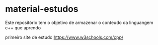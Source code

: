 # material-estudos
Este repositório tem o objetivo de armazenar o conteudo da linguangem c++ que aprendo 

primeiro site de estudo https://www.w3schools.com/cpp/
